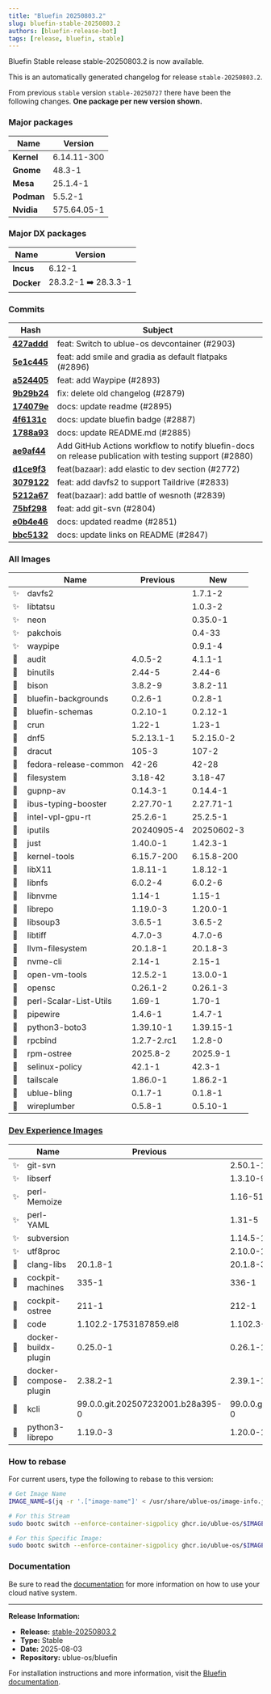 ```yaml
---
title: "Bluefin 20250803.2"
slug: bluefin-stable-20250803.2
authors: [bluefin-release-bot]
tags: [release, bluefin, stable]
---
```


Bluefin Stable release stable-20250803.2 is now available.

<!--truncate-->

This is an automatically generated changelog for release `stable-20250803.2`.

From previous `stable` version `stable-20250727` there have been the following changes. **One package per new version shown.**

### Major packages

| Name       | Version     |
| ---------- | ----------- |
| **Kernel** | 6.14.11-300 |
| **Gnome**  | 48.3-1      |
| **Mesa**   | 25.1.4-1    |
| **Podman** | 5.5.2-1     |
| **Nvidia** | 575.64.05-1 |

### Major DX packages

| Name       | Version              |
| ---------- | -------------------- |
| **Incus**  | 6.12-1               |
| **Docker** | 28.3.2-1 ➡️ 28.3.3-1 |

### Commits

| Hash                                                                                               | Subject                                                                                                |
| -------------------------------------------------------------------------------------------------- | ------------------------------------------------------------------------------------------------------ |
| **[427addd](https://github.com/ublue-os/bluefin/commit/427addda777fe905676f8699fa1cc341889bbff8)** | feat: Switch to ublue-os devcontainer (#2903)                                                          |
| **[5e1c445](https://github.com/ublue-os/bluefin/commit/5e1c4451601a6ed424b1465ea96ea021f9de196c)** | feat: add smile and gradia as default flatpaks (#2896)                                                 |
| **[a524405](https://github.com/ublue-os/bluefin/commit/a52440523498b38175d5c91979ee3eca8e128e87)** | feat: add Waypipe (#2893)                                                                              |
| **[9b29b24](https://github.com/ublue-os/bluefin/commit/9b29b24ed997b47cc089ed1e466a946948720da7)** | fix: delete old changelog (#2879)                                                                      |
| **[174079e](https://github.com/ublue-os/bluefin/commit/174079eb1ed55c391a941b6445733276c9903007)** | docs: update readme (#2895)                                                                            |
| **[4f6131c](https://github.com/ublue-os/bluefin/commit/4f6131c24a73991af605d27abd61705b0df862a5)** | docs: update bluefin badge (#2887)                                                                     |
| **[1788a93](https://github.com/ublue-os/bluefin/commit/1788a93cb798be186f95a59a003cee970815a939)** | docs: update README.md (#2885)                                                                         |
| **[ae9af44](https://github.com/ublue-os/bluefin/commit/ae9af44fedb67f95120f06359114077b6d30c5d7)** | Add GitHub Actions workflow to notify bluefin-docs on release publication with testing support (#2880) |
| **[d1ce9f3](https://github.com/ublue-os/bluefin/commit/d1ce9f3914ae82afcbb4980ee8d2345abb1fe0fe)** | feat(bazaar): add elastic to dev section (#2772)                                                       |
| **[3079122](https://github.com/ublue-os/bluefin/commit/30791221c54336d2f9f1c25a2325a9575f5e41d9)** | feat: add davfs2 to support Taildrive (#2833)                                                          |
| **[5212a67](https://github.com/ublue-os/bluefin/commit/5212a67cd5268f217482ab73e78f45951e786655)** | feat(bazaar): add battle of wesnoth (#2839)                                                            |
| **[75bf298](https://github.com/ublue-os/bluefin/commit/75bf298d16a87d2f22124fd38684e7cddd9f40ff)** | feat: add git-svn (#2804)                                                                              |
| **[e0b4e46](https://github.com/ublue-os/bluefin/commit/e0b4e46b1563ab0c972bb4e7b53c8ab22e2388ab)** | docs: updated readme (#2851)                                                                           |
| **[bbc5132](https://github.com/ublue-os/bluefin/commit/bbc51320887521d9d782d2678dd4111323e48562)** | docs: update links on README (#2847)                                                                   |

### All Images

|     | Name                   | Previous    | New        |
| --- | ---------------------- | ----------- | ---------- |
| ✨  | davfs2                 |             | 1.7.1-2    |
| ✨  | libtatsu               |             | 1.0.3-2    |
| ✨  | neon                   |             | 0.35.0-1   |
| ✨  | pakchois               |             | 0.4-33     |
| ✨  | waypipe                |             | 0.9.1-4    |
| 🔄  | audit                  | 4.0.5-2     | 4.1.1-1    |
| 🔄  | binutils               | 2.44-5      | 2.44-6     |
| 🔄  | bison                  | 3.8.2-9     | 3.8.2-11   |
| 🔄  | bluefin-backgrounds    | 0.2.6-1     | 0.2.8-1    |
| 🔄  | bluefin-schemas        | 0.2.10-1    | 0.2.12-1   |
| 🔄  | crun                   | 1.22-1      | 1.23-1     |
| 🔄  | dnf5                   | 5.2.13.1-1  | 5.2.15.0-2 |
| 🔄  | dracut                 | 105-3       | 107-2      |
| 🔄  | fedora-release-common  | 42-26       | 42-28      |
| 🔄  | filesystem             | 3.18-42     | 3.18-47    |
| 🔄  | gupnp-av               | 0.14.3-1    | 0.14.4-1   |
| 🔄  | ibus-typing-booster    | 2.27.70-1   | 2.27.71-1  |
| 🔄  | intel-vpl-gpu-rt       | 25.2.6-1    | 25.2.5-1   |
| 🔄  | iputils                | 20240905-4  | 20250602-3 |
| 🔄  | just                   | 1.40.0-1    | 1.42.3-1   |
| 🔄  | kernel-tools           | 6.15.7-200  | 6.15.8-200 |
| 🔄  | libX11                 | 1.8.11-1    | 1.8.12-1   |
| 🔄  | libnfs                 | 6.0.2-4     | 6.0.2-6    |
| 🔄  | libnvme                | 1.14-1      | 1.15-1     |
| 🔄  | librepo                | 1.19.0-3    | 1.20.0-1   |
| 🔄  | libsoup3               | 3.6.5-1     | 3.6.5-2    |
| 🔄  | libtiff                | 4.7.0-3     | 4.7.0-6    |
| 🔄  | llvm-filesystem        | 20.1.8-1    | 20.1.8-3   |
| 🔄  | nvme-cli               | 2.14-1      | 2.15-1     |
| 🔄  | open-vm-tools          | 12.5.2-1    | 13.0.0-1   |
| 🔄  | opensc                 | 0.26.1-2    | 0.26.1-3   |
| 🔄  | perl-Scalar-List-Utils | 1.69-1      | 1.70-1     |
| 🔄  | pipewire               | 1.4.6-1     | 1.4.7-1    |
| 🔄  | python3-boto3          | 1.39.10-1   | 1.39.15-1  |
| 🔄  | rpcbind                | 1.2.7-2.rc1 | 1.2.8-0    |
| 🔄  | rpm-ostree             | 2025.8-2    | 2025.9-1   |
| 🔄  | selinux-policy         | 42.1-1      | 42.3-1     |
| 🔄  | tailscale              | 1.86.0-1    | 1.86.2-1   |
| 🔄  | ublue-bling            | 0.1.7-1     | 0.1.8-1    |
| 🔄  | wireplumber            | 0.5.8-1     | 0.5.10-1   |

### [Dev Experience Images](https://docs.projectbluefin.io/bluefin-dx)

|     | Name                  | Previous                          | New                               |
| --- | --------------------- | --------------------------------- | --------------------------------- |
| ✨  | git-svn               |                                   | 2.50.1-1                          |
| ✨  | libserf               |                                   | 1.3.10-9                          |
| ✨  | perl-Memoize          |                                   | 1.16-518                          |
| ✨  | perl-YAML             |                                   | 1.31-5                            |
| ✨  | subversion            |                                   | 1.14.5-14                         |
| ✨  | utf8proc              |                                   | 2.10.0-1                          |
| 🔄  | clang-libs            | 20.1.8-1                          | 20.1.8-3                          |
| 🔄  | cockpit-machines      | 335-1                             | 336-1                             |
| 🔄  | cockpit-ostree        | 211-1                             | 212-1                             |
| 🔄  | code                  | 1.102.2-1753187859.el8            | 1.102.3-1753759619.el8            |
| 🔄  | docker-buildx-plugin  | 0.25.0-1                          | 0.26.1-1                          |
| 🔄  | docker-compose-plugin | 2.38.2-1                          | 2.39.1-1                          |
| 🔄  | kcli                  | 99.0.0.git.202507232001.b28a395-0 | 99.0.0.git.202508022053.90e46ab-0 |
| 🔄  | python3-librepo       | 1.19.0-3                          | 1.20.0-1                          |

### How to rebase

For current users, type the following to rebase to this version:

```bash
# Get Image Name
IMAGE_NAME=$(jq -r '.["image-name"]' < /usr/share/ublue-os/image-info.json)

# For this Stream
sudo bootc switch --enforce-container-sigpolicy ghcr.io/ublue-os/$IMAGE_NAME:stable

# For this Specific Image:
sudo bootc switch --enforce-container-sigpolicy ghcr.io/ublue-os/$IMAGE_NAME:stable-20250803.2
```

### Documentation

Be sure to read the [documentation](https://docs.projectbluefin.io/) for more information
on how to use your cloud native system.

---

**Release Information:**

- **Release:** [stable-20250803.2](https://github.com/ublue-os/bluefin/releases/tag/stable-20250803.2)
- **Type:** Stable
- **Date:** 2025-08-03
- **Repository:** ublue-os/bluefin

For installation instructions and more information, visit the [Bluefin documentation](https://docs.projectbluefin.io/).
